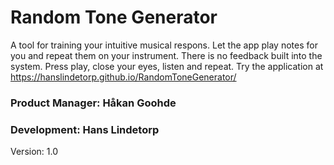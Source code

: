 # Random Tone Generator
A tool for training your intuitive musical respons. Let the app play notes for you and repeat them on your instrument. There is no feedback built into the system. Press play, close your eyes, listen and repeat. Try the application at https://hanslindetorp.github.io/RandomToneGenerator/

### Product Manager: Håkan Goohde
### Development: Hans Lindetorp
Version: 1.0
